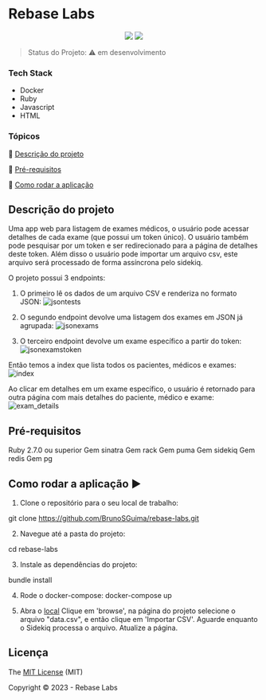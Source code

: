 <h1>Rebase Labs</h1> 

<p align="center">

  <img src="http://img.shields.io/static/v1?label=Ruby&message=2.6.3&color=red&style=for-the-badge&logo=ruby"/>
  <img src="http://img.shields.io/static/v1?label=JavaScript&color=red&style=for-the-badge&logo=javascript
  <img src="http://img.shields.io/static/v1?label=STATUS&message=EM%20DESENVOLVIMENTO&color=RED&style=for-the-badge"/>
</p>

> Status do Projeto: :warning: em desenvolvimento

### Tech Stack

* Docker
* Ruby
* Javascript
* HTML

### Tópicos 

:small_blue_diamond: [Descrição do projeto](#descrição-do-projeto)

:small_blue_diamond: [Pré-requisitos](#pré-requisitos)

:small_blue_diamond: [Como rodar a aplicação](#como-rodar-a-aplicação-arrow_forward)

## Descrição do projeto 

<p align="justify">
 
Uma app web para listagem de exames médicos, o usuário pode acessar detalhes de cada exame (que possui um token único). O usuário também pode pesquisar por um token e ser redirecionado para a página de detalhes deste token. Além disso o usuário pode importar um arquivo csv, este arquivo será processado de forma assíncrona pelo sidekiq.

  O projeto possui 3 endpoints:
1) O primeiro lê os dados de um arquivo CSV e renderiza no formato JSON:
![jsontests](https://github.com/BrunoSGuima/rebase-labs/assets/105590450/5d0b44e9-032b-4221-8122-eaf247cb9f76)

2) O segundo endpoint devolve uma listagem dos exames em JSON já agrupada:
![jsonexams](https://github.com/BrunoSGuima/rebase-labs/assets/105590450/e648997c-45ef-425a-adfc-7342f4aa8673)

3) O terceiro endpoint devolve um exame específico a partir do token:
![jsonexamstoken](https://github.com/BrunoSGuima/rebase-labs/assets/105590450/f5653eb5-04d9-469b-ac28-b0bd48ca0c4b)

Então temos a index que lista todos os pacientes, médicos e exames:
![index](https://github.com/BrunoSGuima/rebase-labs/assets/105590450/c245010b-834b-432a-bf86-c8f6887dcab0)

Ao clicar em detalhes em um exame específico, o usuário é retornado para outra página com mais detalhes do paciente, médico e exame:
![exam_details](https://github.com/BrunoSGuima/rebase-labs/assets/105590450/c02ecd1d-8157-4fe5-afab-b140fc947c8a)

  
## Pré-requisitos

Ruby 2.7.0 ou superior
Gem sinatra
Gem rack
Gem puma
Gem sidekiq
Gem redis
Gem pg

## Como rodar a aplicação :arrow_forward:

1. Clone o repositório para o seu local de trabalho:

git clone https://github.com/BrunoSGuima/rebase-labs.git

2. Navegue até a pasta do projeto:

cd rebase-labs

3. Instale as dependências do projeto:

bundle install

4. Rode o docker-compose:
docker-compose up

5. Abra o [local](http://localhost:3000/)
Clique em 'browse', na página do projeto selecione o arquivo "data.csv", e então clique em 'Importar CSV'.
Aguarde enquanto o Sidekiq processa o arquivo.
Atualize a página.


## Licença 

The [MIT License]() (MIT)

Copyright :copyright: 2023 - Rebase Labs
